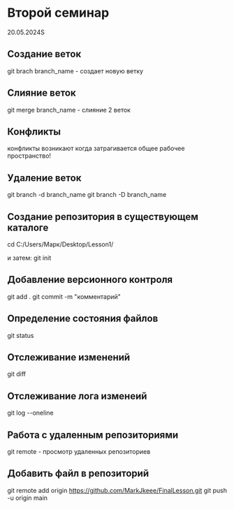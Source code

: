 
# Второй семинар
20.05.2024S

## Создание веток
git brach branch_name - создает новую ветку

## Слияние веток
git merge branch_name - слияние 2 веток

## Конфликты
конфликты возникают когда затрагивается общее рабочее пространство!
## Удаление веток
git branch -d branch_name
git branch -D branch_name

## Создание репозитория в существующем каталоге
cd C:/Users/Марк/Desktop/Lesson1/

и затем: git init

## Добавление версионного контроля

git add .
git commit -m "комментарий"

## Определение состояния файлов
git status

## Отслеживание изменений
git diff

## Отслеживание лога изменеий
git log --oneline

## Работа с удаленным репозиториями
git remote - просмотр удаленных репозиториев
## Добавить файл в репозиторий
git remote add origin https://github.com/MarkJkeee/FinalLesson.git
git push -u origin main

